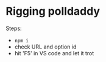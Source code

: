 # Rigging polldaddy

Steps:
* ``npm i``
* check URL and option id
* hit 'F5' in VS code and let it trot
